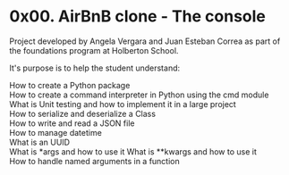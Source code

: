 # 0x00. AirBnB clone - The console

Project developed by Angela Vergara and Juan Esteban Correa as part of the foundations program at Holberton School.

It's purpose is to help the student understand:

How to create a Python package<br />
How to create a command interpreter in Python using the cmd module<br />
What is Unit testing and how to implement it in a large project<br />
How to serialize and deserialize a Class<br />
How to write and read a JSON file<br />
How to manage datetime<br />
What is an UUID<br />
What is *args and how to use it
What is **kwargs and how to use it<br />
How to handle named arguments in a function<br />
